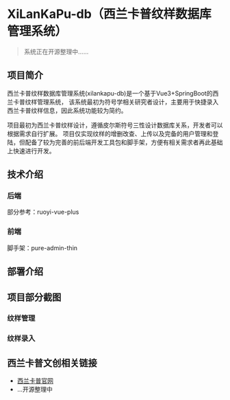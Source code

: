 # XiLanKaPu-db（西兰卡普纹样数据库管理系统）

> 系统正在开源整理中......

## 项目简介

西兰卡普纹样数据库管理系统(xilankapu-db)是一个基于Vue3+SpringBoot的西兰卡普纹样管理系统，
该系统最初为符号学相关研究者设计，主要用于快捷录入西兰卡普纹样信息，因此系统功能较为简约。

项目最初为西兰卡普纹样设计，遵循皮尔斯符号三性设计数据库关系，开发者可以根据需求自行扩展。
项目仅实现纹样的增删改查、上传以及完备的用户管理和登陆，但配备了较为完善的前后端开发工具包和脚手架，方便有相关需求者再此基础上快速进行开发。

## 技术介绍

### 后端

部分参考：ruoyi-vue-plus

### 前端

脚手架：pure-admin-thin

## 部署介绍



## 项目部分截图

### 纹样管理

### 纹样录入


## 西兰卡普文创相关链接

- [西兰卡普官网](https://www.xilankapu.com/)
- ...开源整理中